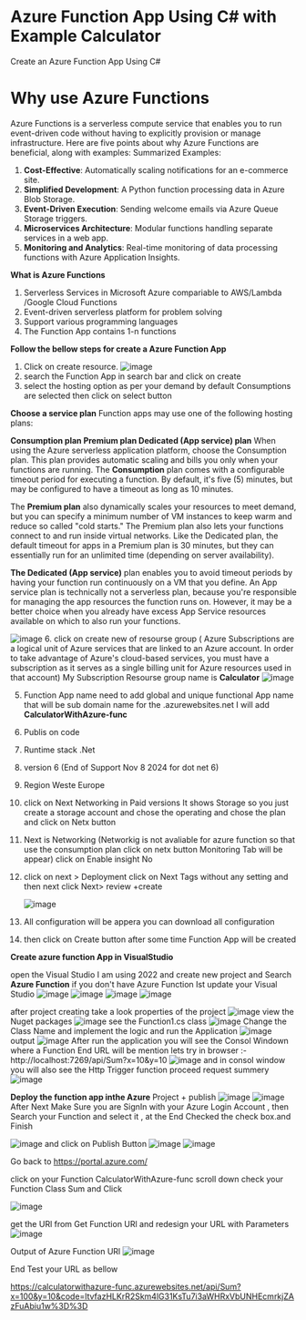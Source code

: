 # Azure Function App Using C# with Example Calculator
  Create an Azure Function App Using C#
# Why use Azure Functions
Azure Functions is a serverless compute service that enables you to run event-driven code without having to explicitly provision or manage infrastructure. Here are five points about why Azure Functions are beneficial, along with examples:
Summarized Examples:
1. **Cost-Effective**: Automatically scaling notifications for an e-commerce site.
2. **Simplified Development**: A Python function processing data in Azure Blob Storage.
3. **Event-Driven Execution**: Sending welcome emails via Azure Queue Storage triggers.
4. **Microservices Architecture**: Modular functions handling separate services in a web app.
5. **Monitoring and Analytics**: Real-time monitoring of data processing functions with Azure Application Insights.
 
**What is Azure Functions**
  1. Serverless Services in Microsoft Azure   compariable to AWS/Lambda /Google Cloud Functions
  2. Event-driven serverless platform for problem solving
  3. Support various programming languages
  4. The Function App contains 1-n functions

**Follow the bellow steps for create a Azure Function App**
1. Click on create resource.
![image](https://github.com/mnoumanuaar32xc/Azure-Function-App-Using-C--Sharp/assets/8413883/f4d8acba-eb17-407b-979e-950bbb073bb3)
2. search the Function App in search bar and click on create
  4. select the hosting option as per your demand by default Consumptions are selected then click on select button

  **Choose a service plan**
Function apps may use one of the following hosting plans:

**Consumption plan
Premium plan
Dedicated (App service) plan**
When using the Azure serverless application platform, choose the Consumption plan. This plan provides automatic scaling and bills you only when your functions are running. The **Consumption** plan comes with a configurable timeout period for executing a function. By default, it's five (5) minutes, but may be configured to have a timeout as long as 10 minutes.

The **Premium plan** also dynamically scales your resources to meet demand, but you can specify a minimum number of VM instances to keep warm and reduce so called "cold starts." The Premium plan also lets your functions connect to and run inside virtual networks. Like the Dedicated plan, the default timeout for apps in a Premium plan is 30 minutes, but they can essentially run for an unlimited time (depending on server availability).

**The Dedicated (App service)** plan enables you to avoid timeout periods by having your function run continuously on a VM that you define. An App service plan is technically not a serverless plan, because you're responsible for managing the app resources the function runs on. However, it may be a better choice when you already have excess App Service resources available on which to also run your functions.

   ![image](https://github.com/mnoumanuaar32xc/Azure-Function-App-Using-C--Sharp/assets/8413883/5849d582-d40c-4a50-81e3-210bdfafe810)
6. click on create new of resourse group ( Azure Subscriptions are a logical unit of Azure services that are linked to an Azure account. In order to take advantage of Azure's cloud-based services, you must have a subscription as it serves as a single billing unit for Azure resources used in that account)
   My Subscription Resourse group name is **Calculator**
   ![image](https://github.com/mnoumanuaar32xc/Azure-Function-App-Using-C--Sharp/assets/8413883/f0451131-4464-466b-a5cb-cc36640a299c)

   5. Function App name need to add global and unique functional App name that will be sub domain name for the .azurewebsites.net I will add **CalculatorWithAzure-func**
   6.  Publis on code
   7.  Runtime stack .Net
   8.  version 6 (End of Support Nov 8 2024 for dot net 6)
   9.  Region Weste Europe
   10.  click on Next Networking in Paid versions It shows Storage so you just create a storage account and chose the operating and chose the plan and click on Netx button
   11. Next is Networking (Networkig is not avaliable for azure function so that use the consumption plan click on netx button Monitoring Tab will be appear) click on Enable insight No
   12. click on next > Deployment click on Next Tags without any setting and then next click Next> review +create

       ![image](https://github.com/mnoumanuaar32xc/Azure-Function-App-Using-C--Sharp/assets/8413883/474de002-32b4-4cd0-b4e8-f2636f60f3f0)
   13. All configuration will be appera you can download all configuration
   14. then click on Create button after some time Function App will be created
   
   **Create azure function App in VisualStudio** 

open the Visual Studio I am using 2022 and create new project and Search **Azure Function** if you don't have Azure Function Ist update your Visual Studio
![image](https://github.com/mnoumanuaar32xc/Azure-Function-App-Using-C--Sharp/assets/8413883/f8fc5d61-8687-433a-94be-1ad72b5c02c8)
![image](https://github.com/mnoumanuaar32xc/Azure-Function-App-Using-C--Sharp/assets/8413883/88bae070-fe1c-4fb9-80f6-f62e2ae23497)
![image](https://github.com/mnoumanuaar32xc/Azure-Function-App-Using-C--Sharp/assets/8413883/c07063f9-d743-40f7-a785-11fbb0c16a20)
![image](https://github.com/mnoumanuaar32xc/Azure-Function-App-Using-C--Sharp/assets/8413883/0ba2c516-9bb3-490a-946e-c5ee4f0e5255)

after project creating take a look properties of the project
![image](https://github.com/mnoumanuaar32xc/Azure-Function-App-Using-C--Sharp/assets/8413883/e7c17cae-1be7-4ee5-abec-141c3e76be8a)
view the Nuget packages
![image](https://github.com/mnoumanuaar32xc/Azure-Function-App-Using-C--Sharp/assets/8413883/dae2cbde-1fae-49c2-a59a-6af2a5a456f4)
see the Function1.cs class
![image](https://github.com/mnoumanuaar32xc/Azure-Function-App-Using-C--Sharp/assets/8413883/ee2f62cb-3e1d-4b9c-ae36-b8a12e12c05b)
Change the Class Name and implement the logic and run the Application
![image](https://github.com/mnoumanuaar32xc/Azure-Function-App-Using-C--Sharp/assets/8413883/59b199a9-ec6f-40f1-862c-3d835d1265cc)
output
![image](https://github.com/mnoumanuaar32xc/Azure-Function-App-Using-C--Sharp/assets/8413883/3302a610-afbc-40a2-9856-a32917ac751d)
After run the application you will see the Consol Windown where a Function End URL will be mention 
lets try in browser :- http://localhost:7269/api/Sum?x=10&y=10
![image](https://github.com/mnoumanuaar32xc/Azure-Function-App-Using-C--Sharp/assets/8413883/41f99f33-bf4e-4142-94cb-62d7ff3bbad9)
and in consol window you will also see the Http Trigger function proceed request summery 
![image](https://github.com/mnoumanuaar32xc/Azure-Function-App-Using-C--Sharp/assets/8413883/f9486290-eb6f-4724-b2e2-4806e381df7f)

**Deploy the function app inthe Azure**
Project + publish 
![image](https://github.com/mnoumanuaar32xc/Azure-Function-App-Using-C--Sharp/assets/8413883/76be30b4-3eac-4de1-bf8a-4f54fcddffa1)
![image](https://github.com/mnoumanuaar32xc/Azure-Function-App-Using-C--Sharp/assets/8413883/2384e6a8-38cc-4035-b671-a06d7842dff5)
After Next Make Sure you are SignIn with your Azure Login Account , then Search your Function and select it , at the End Checked the check box.and Finish

![image](https://github.com/mnoumanuaar32xc/Azure-Function-App-Using-C--Sharp/assets/8413883/8e7093bd-d908-4f02-bb04-e0f9d324e937)
and click on Publish Button
![image](https://github.com/mnoumanuaar32xc/Azure-Function-App-Using-C--Sharp/assets/8413883/839e83d6-b8ed-4c4c-a777-1f3c518d7917)
![image](https://github.com/mnoumanuaar32xc/Azure-Function-App-Using-C--Sharp/assets/8413883/595fbba9-9025-4f0c-a99c-c683e4498435)

Go back to https://portal.azure.com/ 

click on your Function CalculatorWithAzure-func scroll down check your Function Class Sum and Click 

![image](https://github.com/mnoumanuaar32xc/Azure-Function-App-Using-C--Sharp/assets/8413883/5dd4604e-f4e6-41b3-8f5b-cb8e3f082d5b)

get the URl from Get Function URl and redesign your URL with Parameters 
![image](https://github.com/mnoumanuaar32xc/Azure-Function-App-Using-C--Sharp/assets/8413883/12b39c2a-3d6e-477c-917f-ab3656908c34)

Output of Azure Function URl 
![image](https://github.com/mnoumanuaar32xc/Azure-Function-App-Using-C--Sharp/assets/8413883/703d3edd-4d94-401d-9f97-a8d4ee691e91)


End Test your URL as bellow 

https://calculatorwithazure-func.azurewebsites.net/api/Sum?x=100&y=10&code=ltvfazHLKrR2Skm4lG31KsTu7i3aWHRxVbUNHEcmrkjZAzFuAbiu1w%3D%3D











